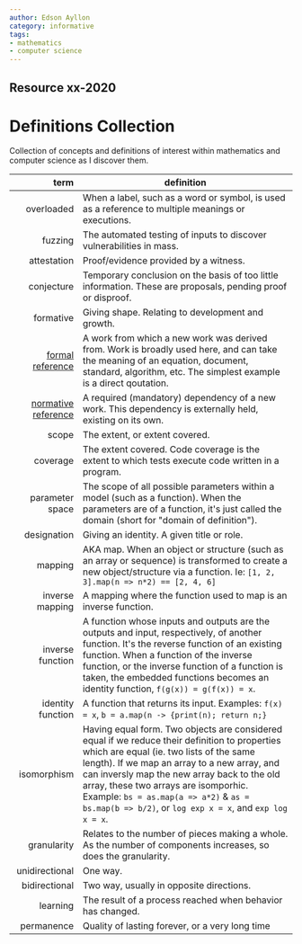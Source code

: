 ```yaml
---
author: Edson Ayllon
category: informative
tags: 
- mathematics 
- computer science
---
```

## Resource xx-2020
# Definitions Collection
Collection of concepts and definitions of interest within mathematics and computer science as I discover them.

term | definition
---:|--
overloaded | When a label, such as a word or symbol, is used as a reference to multiple meanings or executions.
fuzzing | The automated testing of inputs to discover vulnerabilities in mass.
attestation | Proof/evidence provided by a witness.
conjecture | Temporary conclusion on the basis of too little information. These are proposals, pending proof or disproof. 
formative | Giving shape. Relating to development and growth.
[formal reference](https://quod.lib.umich.edu/j/jep/3336451.0009.205?view=text;rgn=main) | A work from which a new work was derived from. Work is broadly used here, and can take the meaning of an equation, document, standard, algorithm, etc. The simplest example is a direct qoutation.
[normative reference](https://www.iec.ch/standardsdev/resources/draftingpublications/directives/subdivision/normative_references.htm) | A required (mandatory) dependency of a new work. This dependency is externally held, existing on its own.
scope | The extent, or extent covered.
coverage | The extent covered. Code coverage is the extent to which tests execute code written in a program.
parameter space | The scope of all possible parameters within a model (such as a function). When the parameters are of a function, it's just called the domain (short for "domain of definition").
designation | Giving an identity. A given title or role.
mapping | AKA map. When an object or structure (such as an array or sequence) is transformed to create a new object/structure via a function. Ie: `[1, 2, 3].map(n => n*2) == [2, 4, 6]`
inverse mapping | A mapping where the function used to map is an inverse function.
inverse function | A function whose inputs and outputs are the outputs and input, respectively, of another function. It's the reverse function of an existing function. When a function of the inverse function, or the inverse function of a function is taken, the embedded functions becomes an identity function, `f(g(x)) = g(f(x)) = x`.
identity function | A function that returns its input. Examples: `f(x) = x`, `b = a.map(n -> {print(n); return n;}`
isomorphism | Having equal form. Two objects are considered equal if we reduce their definition to properties which are equal (ie. two lists of the same length). If we map an array to a new array, and can inversly map the new array back to the old array, these two arrays are isomporhic. Example: `bs = as.map(a => a*2)` & `as = bs.map(b => b/2)`, or `log exp x = x`, and `exp log x = x`. 
granularity | Relates to the number of pieces making a whole. As the number of components increases, so does the granularity.
unidirectional | One way.
bidirectional | Two way, usually in opposite directions.
learning | The result of a process reached when behavior has changed.
permanence | Quality of lasting forever, or a very long time
